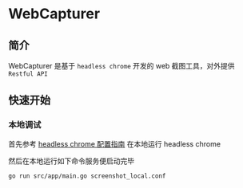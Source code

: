 # WebCapturer

## 简介
WebCapturer 是基于 `headless chrome` 开发的 web 截图工具，对外提供 `Restful API`

## 快速开始

### 本地调试
首先参考 [headless chrome 配置指南](https://developers.google.com/web/updates/2017/04/headless-chrome) 在本地运行 headless chrome

然后在本地运行如下命令服务便启动完毕

```$xslt
go run src/app/main.go screenshot_local.conf
```
